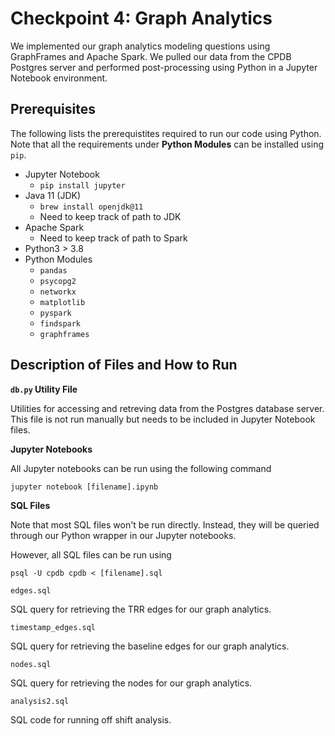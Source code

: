 # Checkpoint 4: Graph Analytics

We implemented our graph analytics modeling questions using GraphFrames and Apache Spark. We pulled our data from the CPDB Postgres server and performed post-processing using Python in a Jupyter Notebook environment.


## Prerequisites

The following lists the prerequistites required to run our code using Python. Note that all the requirements under **Python Modules** can be installed using `pip`.

* Jupyter Notebook
  * `pip install jupyter`
* Java 11 (JDK)
  * `brew install openjdk@11`
  * Need to keep track of path to JDK
* Apache Spark
  * Need to keep track of path to Spark
* Python3 > 3.8
* Python Modules
  * `pandas`
  * `psycopg2`
  * `networkx`
  * `matplotlib`
  * `pyspark`
  * `findspark`
  * `graphframes`



## Description of Files and How to Run

**`db.py` Utility File**

Utilities for accessing and retreving data from the Postgres database server. This file is not run manually but needs to be included in Jupyter Notebook files.


**Jupyter Notebooks**

All Jupyter notebooks can be run using the following command

```jupyter notebook [filename].ipynb```


**SQL Files**

Note that most SQL files won't be run directly. Instead, they will be queried through our Python wrapper in our Jupyter notebooks.

However, all SQL files can be run using

```psql -U cpdb cpdb < [filename].sql```

`edges.sql`

SQL query for retrieving the TRR edges for our graph analytics.

`timestamp_edges.sql`

SQL query for retrieving the baseline edges for our graph analytics.

`nodes.sql`

SQL query for retrieving the nodes for our graph analytics.

`analysis2.sql`

SQL code for running off shift analysis.

